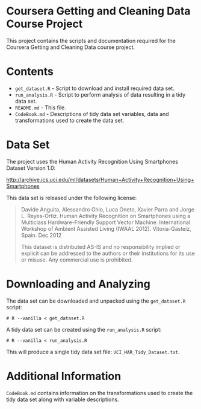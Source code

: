 Coursera Getting and Cleaning Data Course Project
=================================================

This project contains the scripts and documentation required for the
Coursera Getting and Cleaning Data course project.

Contents
=========

  * `get_dataset.R` - Script to download and install required data set.
  * `run_analysis.R` - Script to perform analysis of data resulting in
    a tidy data set.
  * `README.md` - This file.
  * `CodeBook.md` - Descriptions of tidy data set variables, data and
    transformations used to create the data set.


Data Set
========

The project uses the Human Activity Recognition Using Smartphones
Dataset Version 1.0:

http://archive.ics.uci.edu/ml/datasets/Human+Activity+Recognition+Using+Smartphones

This data set is released under the following license:

> Davide Anguita, Alessandro Ghio, Luca Oneto, Xavier Parra and
> Jorge L. Reyes-Ortiz. Human Activity Recognition on Smartphones using
> a  Multiclass Hardware-Friendly Support Vector Machine. International
> Workshop of Ambient Assisted Living (IWAAL 2012). Vitoria-Gasteiz,
> Spain. Dec 2012
>
> This dataset is distributed AS-IS and no responsibility implied or
> explicit can be addressed to the authors or their institutions for its
> use or misuse. Any commercial use is prohibited.

Downloading and Analyzing
=========================

The data set can be downloaded and unpacked using the `get_dataset.R`
script:

```
# R --vanilla < get_dataset.R
```

A tidy data set can be created using the `run_analysis.R` script:

```
# R --vanilla < run_analysis.R
```

This will produce a single tidy data set file: `UCI_HAR_Tidy_Dataset.txt`.

Additional Information
======================

`CodeBook.md` contains information on the transformations used to
create the tidy data set along with variable descriptions.
